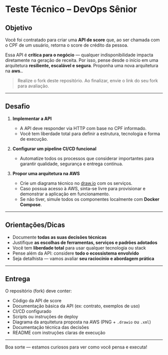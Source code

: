 # Teste Técnico – DevOps Sênior

## Objetivo

Você foi contratado para criar uma **API de score** que, ao ser chamada com o CPF de um usuário, retorna o score de crédito da pessoa.

Essa API é **crítica para o negócio** — qualquer indisponibilidade impacta diretamente na geração de receita. Por isso, pense desde o início em uma arquitetura **resiliente, escalável e segura**.
Proponha uma nova arquitetura na **aws.**.
> Realize o fork deste repositório. Ao finalizar, envie o link do seu fork para avaliação.

---

## Desafio

1. **Implementar a API**  
   - A API deve responder via HTTP com base no CPF informado.
   - Você tem liberdade total para definir a estrutura, tecnologia e forma de execução.

2. **Configurar um pipeline CI/CD funcional**  
   - Automatize todos os processos que considerar importantes para garantir qualidade, segurança e entrega contínua.

3. **Propor uma arquitetura na AWS**  
   - Crie um diagrama técnico no [draw.io](https://draw.io) com os serviços.
   - Caso possua acesso à AWS, sinta-se livre para provisionar e demonstrar a aplicação em funcionamento.
   - Se não tiver, simule todos os componentes localmente com **Docker Compose**.

---

## Orientações/Dicas

- Documente **todas as suas decisões técnicas**
- Justifique **as escolhas de ferramentas, serviços e padrões adotados**
- Você tem **liberdade total** para usar qualquer tecnologia ou stack
- Pense além da API: considere **todo o ecossistema envolvido**
- Seja detalhista — vamos avaliar **seu raciocínio e abordagem prática**

---

## Entrega

O repositório (fork) deve conter:

- Código da API de score
- Documentação básica da API (ex: contrato, exemplos de uso)
- CI/CD configurado
- Scripts ou instruções de deploy
- Diagrama da arquitetura proposta na AWS (PNG + `.drawio` ou `.xml`)
- Documentação técnica das decisões
- README com instruções claras de execução

---

Boa sorte — estamos curiosos para ver como você pensa e executa!
